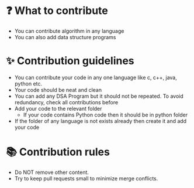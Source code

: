 # ❓  What to contribute 
- You can contribute algorithm in any language
- You can also add data structure programs

# ✨ Contribution guidelines
- You can contribute your code in any one language like c, c++, java, python etc.
- Your code should be neat and clean
- You can add any DSA Program but it should not be repeated. To avoid redundancy, check all contributions before
- Add your code to the relevant folder
    - If your code contains Python code then it should be in python folder
- If the folder of any language is not exists already then create it and add your code

# 📚 Contribution rules
- Do NOT remove other content.
- Try to keep pull requests small to minimize merge conflicts.</li>
